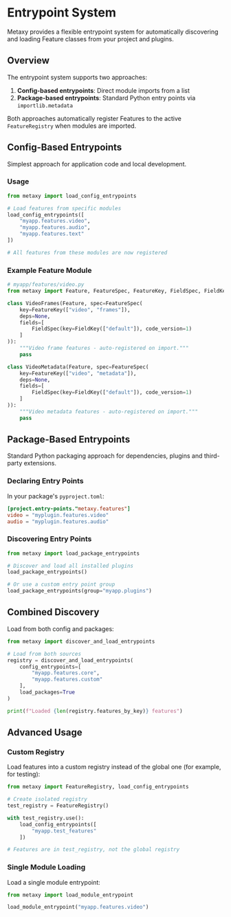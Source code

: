 # Entrypoint System

Metaxy provides a flexible entrypoint system for automatically discovering and loading Feature classes from your project and plugins.

## Overview

The entrypoint system supports two approaches:

1. **Config-based entrypoints**: Direct module imports from a list
2. **Package-based entrypoints**: Standard Python entry points via `importlib.metadata`

Both approaches automatically register Features to the active `FeatureRegistry` when modules are imported.

## Config-Based Entrypoints

Simplest approach for application code and local development.

### Usage

```python
from metaxy import load_config_entrypoints

# Load features from specific modules
load_config_entrypoints([
    "myapp.features.video",
    "myapp.features.audio",
    "myapp.features.text"
])

# All features from these modules are now registered
```

### Example Feature Module

```python
# myapp/features/video.py
from metaxy import Feature, FeatureSpec, FeatureKey, FieldSpec, FieldKey

class VideoFrames(Feature, spec=FeatureSpec(
    key=FeatureKey(["video", "frames"]),
    deps=None,
    fields=[
        FieldSpec(key=FieldKey(["default"]), code_version=1)
    ]
)):
    """Video frame features - auto-registered on import."""
    pass

class VideoMetadata(Feature, spec=FeatureSpec(
    key=FeatureKey(["video", "metadata"]),
    deps=None,
    fields=[
        FieldSpec(key=FieldKey(["default"]), code_version=1)
    ]
)):
    """Video metadata features - auto-registered on import."""
    pass
```

## Package-Based Entrypoints

Standard Python packaging approach for dependencies, plugins and third-party extensions.

### Declaring Entry Points

In your package's `pyproject.toml`:

```toml
[project.entry-points."metaxy.features"]
video = "myplugin.features.video"
audio = "myplugin.features.audio"
```

### Discovering Entry Points

```python
from metaxy import load_package_entrypoints

# Discover and load all installed plugins
load_package_entrypoints()

# Or use a custom entry point group
load_package_entrypoints(group="myapp.plugins")
```

## Combined Discovery

Load from both config and packages:

```python
from metaxy import discover_and_load_entrypoints

# Load from both sources
registry = discover_and_load_entrypoints(
    config_entrypoints=[
        "myapp.features.core",
        "myapp.features.custom"
    ],
    load_packages=True
)

print(f"Loaded {len(registry.features_by_key)} features")
```

## Advanced Usage

### Custom Registry

Load features into a custom registry instead of the global one (for example, for testing):

```python
from metaxy import FeatureRegistry, load_config_entrypoints

# Create isolated registry
test_registry = FeatureRegistry()

with test_registry.use():
    load_config_entrypoints([
        "myapp.test_features"
    ])

# Features are in test_registry, not the global registry
```

### Single Module Loading

Load a single module entrypoint:

```python
from metaxy import load_module_entrypoint

load_module_entrypoint("myapp.features.video")
```
